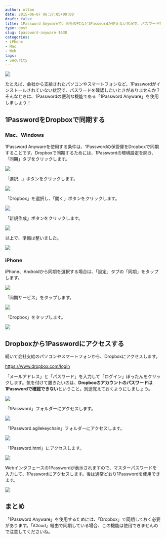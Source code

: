 ```yaml
---
author: ottan
date: 2015-06-07 06:37:05+00:00
draft: false
title: 1Password Anywareで、会社のPCなど1Passwordが使えない状況で、パスワード情報にアクセスする方法
type: post
slug: 1password-anyware-1638
categories:
- iPhone
- Mac
- Web
tags:
- Security
---
```


![](/uploads/2015/06/150607-5573dfa6567b2.jpg)






たとえば、会社から支給されたパソコンやスマートフォンなど、1Passwordがインストールされていない状況で、パスワードを確認したいときがありませんか？そんなときは、1Passwordの便利な機能である「1Password Anyware」を使用しましょう！





## 1PasswordをDropboxで同期する





### Mac、Windows





1Password Anywareを使用する条件は、1Passwordの保管庫をDropboxで同期することです。Dropboxで同期するためには、1Passwordの環境設定を開き、「同期」タブをクリックします。





![](/uploads/2015/06/150607-5573dc58ef151.png)






「選択...」ボタンをクリックします。





![](/uploads/2015/06/150607-5573dc5b884ee.png)






「Dropbox」を選択し、「開く」ボタンをクリックします。





![](/uploads/2015/06/150607-5573dc5e3ca19.png)






「新規作成」ボタンをクリックします。





![](/uploads/2015/06/150607-5573dc6197382.png)






以上で、準備は整いました。





![](/uploads/2015/06/150607-5573dc64433e0.png)






### iPhone





iPhone、Androidから同期を選択する場合は、「設定」タブの「同期」をタップします。





![](/uploads/2015/06/150607-5573e695b130c.png)






「同期サービス」をタップします。





![](/uploads/2015/06/150607-5573e69847ba8.png)






「Dropbox」をタップします。





![](/uploads/2015/06/150607-5573e69b63533.png)






## Dropboxから1Passwordにアクセスする





続いて会社支給のパソコンやスマートフォンから、Dropboxにアクセスします。



https://www.dropbox.com/login



「メールアドレス」と「パスワード」を入力して「ログイン」ぼったんをクリックします。気を付けて置きたいのは、**Dropboxのアカウントのパスワードは1Passwordで確認できない**ということ。別途覚えておくようにしましょう。





![](/uploads/2015/06/150607-5573dc69374ba.png)






「1Password」フォルダーにアクセスします。





![](/uploads/2015/06/150607-5573dc6c7f920.png)






「1Password.agilekeychain」フォルダーにアクセスします。





![](/uploads/2015/06/150607-5573dc6e29655.png)






「1Password.html」にアクセスします。





![](/uploads/2015/06/150607-5573dc6fb3571.png)






Webインタフェースの1Passwordが表示されますので、マスターパスワードを入力して、1Passwordにアクセスします。後は通常どおり1Passwordを使用できます。





![](/uploads/2015/06/150607-5573dc71b1a2b.png)






## まとめ





「1Password Anyware」を使用するためには、「Dropbox」で同期しておく必要があります。「iCloud」経由で同期している場合、この機能は使用できませんので注意してくださいね。

